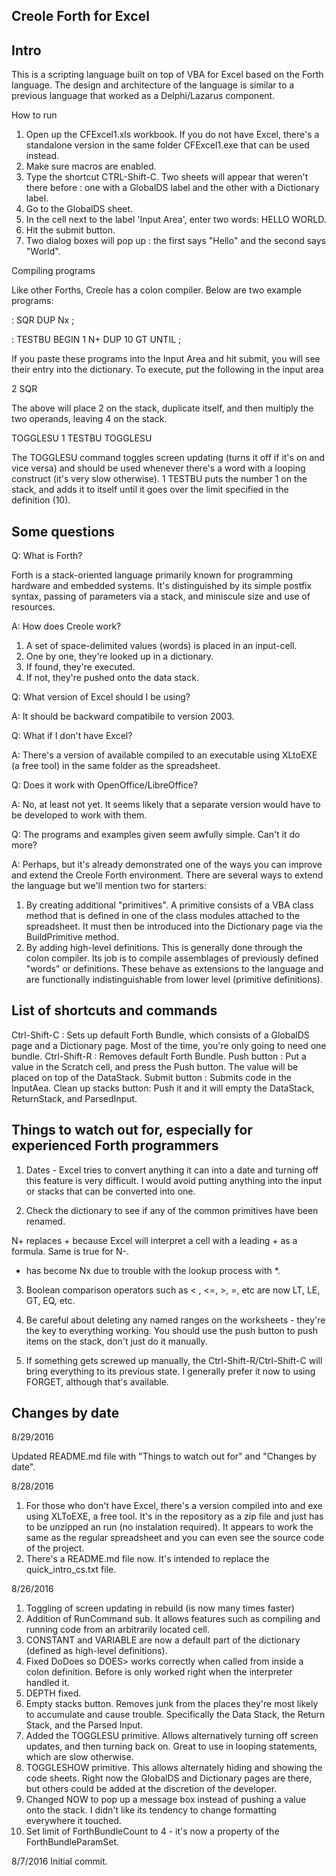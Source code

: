 Creole Forth for Excel
----------------------

Intro
-----

This is a scripting language built on top of VBA for Excel based on the Forth language.
The design and architecture of the language is similar to a previous language that worked
as a Delphi/Lazarus component. 

How to run
1. Open up the CFExcel1.xls workbook. If you do not have Excel, there's a standalone version
   in the same folder CFExcel1.exe that can be used instead.
2. Make sure macros are enabled.
3. Type the shortcut CTRL-Shift-C. Two sheets will appear that weren't there before : one with
   a GlobalDS label and the other with a Dictionary label. 
4. Go to the GlobalDS sheet.
5. In the cell next to the label 'Input Area', enter two words: HELLO WORLD.
6. Hit the submit button.
7. Two dialog boxes will pop up : the first says "Hello" and the second says "World".

Compiling programs

Like other Forths, Creole has a colon compiler. Below are two example programs:

: SQR DUP Nx ;

: TESTBU BEGIN 1 N+ DUP 10 GT UNTIL ;

If you paste these programs into the Input Area and hit submit, you will see their entry into 
the dictionary. To execute, put the following in the input area

2 SQR

The above will place 2 on the stack, duplicate itself, and then multiply the two operands, 
leaving 4 on the stack.


TOGGLESU 1 TESTBU TOGGLESU

The TOGGLESU command toggles screen updating (turns it off if it's on and vice versa)
and should be used whenever there's a word with a looping construct (it's very slow otherwise).
1 TESTBU puts the number 1 on the stack, and adds it to itself until it goes over the limit
specified in the definition (10).   

Some questions 
--------------

Q: What is Forth? 

Forth is a stack-oriented language primarily known for programming hardware and embedded systems. It's 
distinguished by its simple postfix syntax, passing of parameters via a stack, and miniscule size and 
use of resources.    

A: How does Creole work?
1. A set of space-delimited values (words) is placed in an input-cell.
2. One by one, they're looked up in a dictionary.
3. If found, they're executed.
4. If not, they're pushed onto the data stack. 

Q: What version of Excel should I be using?

A: It should be backward compatibile to version 2003.

Q: What if I don't have Excel?

A: There's a version of available compiled to an executable using XLtoEXE (a free tool) in the same
folder as the spreadsheet.  

Q: Does it work with OpenOffice/LibreOffice?

A: No, at least not yet. It seems likely that a separate version would have to
be developed to work with them.  


Q: The programs and examples given seem awfully simple. Can't it do more?

A: Perhaps, but it's already demonstrated one of the ways you can improve and extend the Creole Forth environment.
There are several ways to extend the language but we'll mention two for starters:
1. By creating additional "primitives". A primitive consists of a VBA class method that is defined in one of the class modules
   attached to the spreadsheet. It must then be introduced into the Dictionary page via the BuildPrimitive method. 
2. By adding high-level definitions. This is generally done through the colon compiler. Its job is to compile assemblages
   of previously defined "words" or definitions. These behave as extensions to the language and are functionally indistinguishable 
   from lower level (primitive definitions). 

List of shortcuts and commands
------------------------------
Ctrl-Shift-C : Sets up default Forth Bundle, which consists of a GlobalDS page and a Dictionary page.
Most of the time, you're only going to need one bundle. 
Ctrl-Shift-R : Removes default Forth Bundle.
Push button : Put a value in the Scratch cell,  and press the Push button. The value will be placed on
top of the DataStack.
Submit button : Submits code in the InputAea.
Clean up stacks button: Push it and it will empty the DataStack, ReturnStack, and ParsedInput.

Things to watch out for, especially for experienced Forth programmers
---------------------------------------------------------------------

1. Dates - Excel tries to convert anything it can into a date and turning off this feature is very difficult. I would avoid putting anything into the input or stacks that can be converted into one. 

2. Check the dictionary to see if any of the common primitives have been renamed. 

N+ replaces + because Excel will interpret a cell with a leading + as a formula. Same is true for N-.
* has become Nx due to trouble with the lookup process with *.

3. Boolean comparison operators such as < , <=, >, =, etc are now LT, LE, GT, EQ, etc.

4. Be careful about deleting any named ranges on the worksheets - they're the key to everything working. You should use the push button to push items on the stack, don't just do it manually. 

5. If something gets screwed up manually, the Ctrl-Shift-R/Ctrl-Shift-C will bring everything to its previous state. I generally prefer it now to using FORGET, although that's available.


Changes by date
---------------

8/29/2016

Updated README.md file with "Things to watch out for" and "Changes by date".

8/28/2016

1. For those who don't have Excel, there's a version compiled into and exe using XLToEXE, a free tool. It's in the repository as a zip file
   and just has to be unzipped an run (no instalation required). It appears to work the same as the regular spreadsheet and you can even see 
   the source code of the project. 
2. There's a README.md file now. It's intended to replace the quick_intro_cs.txt file. 

8/26/2016

1. Toggling of screen updating in rebuild (is now many times faster)
2. Addition of RunCommand sub. It allows features such as compiling and running code from an arbitrarily located cell.
3. CONSTANT and VARIABLE are now a default part of the dictionary (defined as high-level definitions).
4. Fixed DoDoes so DOES> works correctly when called from inside a colon definition. Before is only worked right when
   the interpreter handled it.
5. DEPTH fixed.
6. Empty stacks button. Removes junk from the places they're most likely to accumulate and cause trouble. Specifically
   the Data Stack, the Return Stack, and the Parsed Input.
7. Added the TOGGLESU primitive. Allows alternatively turning off screen updates, and then turning back on. Great to use
   in looping statements, which are slow otherwise.
8. TOGGLESHOW primitive. This allows alternately hiding and showing the code sheets. Right now the GlobalDS and Dictionary
   pages are there, but others could be added at the discretion of the developer. 
9. Changed NOW to pop up a message box instead of pushing a value onto the stack. I didn't like its tendency to change formatting everywhere it 
   touched. 
10. Set limit of ForthBundleCount to 4 - it's now a property of the ForthBundleParamSet.

8/7/2016
Initial commit. 
